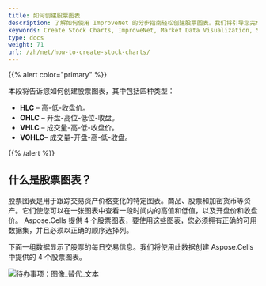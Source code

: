 ```yaml
---
title: 如何创建股票图表
description: 了解如何使用 ImproveNet 的分步指南轻松创建股票图表。我们将引导您完成设置和自定义图表的过程，以可视化市场数据并获得更好的见解。
keywords: Create Stock Charts, ImproveNet, Market Data Visualization, Stock Market Analysis, Step-by-Step Guide.
type: docs
weight: 71
url: /zh/net/how-to-create-stock-charts/
---
```

{{% alert color="primary" %}}

本段将告诉您如何创建股票图表，其中包括四种类型：
- **HLC** – 高-低-收盘价。
- **OHLC** – 开盘-高位-低位-收盘。
- **VHLC** – 成交量-高-低-收盘价。
- **VOHLC**– 成交量-开盘-高-低-收盘。

{{% /alert %}}

##  **什么是股票图表？**

股票图表是用于跟踪交易资产价格变化的特定图表。商品、股票和加密货币等资产。它们使您可以在一张图表中查看一段时间内的高值和低值，以及开盘价和收盘价。 Aspose.Cells 提供 4 个股票图表，要使用这些图表，您必须拥有正确的可用数据集，并且必须以正确的顺序选择列。

下面一组数据显示了股票的每日交易信息。我们将使用此数据创建 Aspose.Cells 中提供的 4 个股票图表。

![待办事项：图像_替代_文本](stock.chart.data.png)